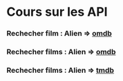 # Cours sur les API

### Rechecher film : Alien => [omdb](http://www.omdbapi.com/?apikey=d7194885&t=alien) 

### Rechecher films : Alien => [omdb](http://www.omdbapi.com/?apikey=d7194885&t=alien) 

### Rechecher films : Alien => [tmdb](https://api.themoviedb.org/3/search/movie?api_key=aa8b43b8cbce9d1689bef3d0c3087e4d&query=alien)



 
